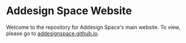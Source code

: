 # Addesign Space Website
Welcome to the repository for Addesign Space's main website. To view, please go to [addesignspace.github.io](https://addesignspace.github.io).

